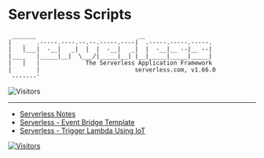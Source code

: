 # Serverless Scripts

```text
 _______                             __
|   _   .-----.----.--.--.-----.----|  .-----.-----.-----.
|   |___|  -__|   _|  |  |  -__|   _|  |  -__|__ --|__ --|
|____   |_____|__|  \___/|_____|__| |__|_____|_____|_____|
|   |   |             The Serverless Application Framework
|       |                           serverless.com, v1.66.0
 -------'
```

![Visitors](https://api.visitorbadge.io/api/visitors?path=aasisodiya.iac.serverless&labelColor=%23ffa500&countColor=%23263759&labelStyle=upper)

---

- [Serverless Notes](https://aasisodiya.github.io/IaC-And-Serverless-Application/serverless-scripts/serverless-notes/)
- [Serverless - Event Bridge Template](https://aasisodiya.github.io/IaC-And-Serverless-Application/serverless-scripts/serverless-template-event-bridge/)
- [Serverless - Trigger Lambda Using IoT](https://aasisodiya.github.io/IaC-And-Serverless-Application/serverless-scripts/serverless-trigger-lambda-using-iot/)

[![Visitors](https://api.visitorbadge.io/api/visitors?path=aasisodiya.iac&label=aasisodiya/iac&labelColor=%23ffa500&countColor=%23263759&labelStyle=upper)](https://visitorbadge.io/status?path=aasisodiya.iac)
